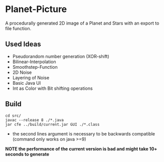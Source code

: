# Planet-Picture
A procedurally generated 2D image of a Planet and Stars with an export to file function.

## Used Ideas
- Pseudorandom number generation (XOR-shift)
- Bilinear-Interpolation
- Smoothstep-Function
- 2D Noise
- Layering of Noise
- Basic Java UI
- Int as Color with Bit shifting operations

## Build
```
cd src/
javac --release 8 ./*.java
jar cfe ../build/current.jar GUI ./*.class
```
- the second lines argument is necessary to be backwards compatible (command only works on java >=9)

**NOTE the performance of the current version is bad and might take 10+ seconds to generate**